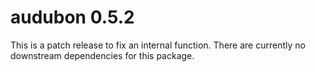 # audubon 0.5.2

This is a patch release to fix an internal function. There are currently no downstream dependencies for this package.
